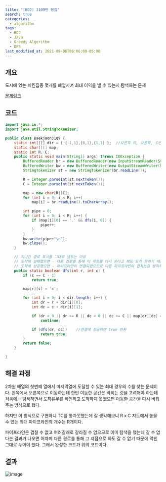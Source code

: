 ```yaml
---
title: "[BOJ] 3109번 빵집"
search: true
categories:
  - algorithm
tags:
  - BOJ
  - Java
  - Greedy Algorithm
  - DFS
last_modified_at: 2021-09-06T08:06:00-05:00
---
```


## 개요

도시에 있는 치킨집중 몇개를 폐업시켜 최대 이익을 낼 수 있는지 탐색하는 문제

[문제링크](https://www.acmicpc.net/problem/3109)

## 코드

```java
import java.io.*;
import java.util.StringTokenizer;

public class Baekjoon3109 {
    static int[][] dir = { {-1,1},{0,1},{1,1} };  //오른쪽 위, 오른쪽, 오른쪽 아래
    static char[][] map;
    static int R, C;
    public static void main(String[] args) throws IOException {
        BufferedReader br = new BufferedReader(new InputStreamReader(System.in));
        BufferedWriter bw = new BufferedWriter(new OutputStreamWriter(System.out));
        StringTokenizer st = new StringTokenizer(br.readLine());

        R = Integer.parseInt(st.nextToken());
        C = Integer.parseInt(st.nextToken());

        map = new char[R][C];
        for (int i = 0; i < R; i++)
            map[i] = br.readLine().toCharArray();

        int pipe = 0;
        for (int i = 0; i < R; i++) {
            if (map[i][0] == '.' && dfs(i, 0)) {
                pipe++;
            }
        }
        bw.write(pipe+"\n");
        bw.close();
    }

    // 지나간 경로 표시를 그대로 냅두는 이유
    // 도착에 실패했으면 - 다른 경로를 통해 이 루트를 다시 온다고 해도 도착 못하기 때문에 냅둠
    // 도착에 성공했으면 - 파이프라인이 연결되었으므로 다른 파이프라인이 겹치는걸 방지하기 위해 냅둠
    public static boolean dfs(int r, int c) {
        if (c == C - 1)
            return true;

        map[r][c] = 'x';

        for (int i = 0; i < dir.length; i++) {
            int dr = r + dir[i][0];
            int dc = c + dir[i][1];

            if (dr < 0 || dr >= R || dc < 0 || dc >= C || map[dr][dc] == 'x')
                continue;

            if (dfs(dr, dc))    //연결에 성공하면 true 반환
                return true;
        }
        return false;
    }

}
```

## 해결 과정

2차원 배열의 첫번쨰 열에서 마지막열에 도달할 수 있는 최대 경우의 수를 찾는 문제이다.
왼쪽에서 오른쪽으로 이동하는데 한번 이동한 공간은 막히는 것을 고려해야 하는데 처음에는 탐색하면서 도착유무를 확인하고 도착하지 못했으면 이동한 공간을 다시 비워주는 방식으로 했다.

하지만 이 방식으로 구현하니 TC를 통과못했는데 잘 생각해보니 R x C 지도에서 놓을 수 있는 최대 파이프라인의 개수는 R개이다. 

파이프라인은 겹칠 수 없고 여러갈래로 갈라질 수 없으므로 이미 탐색을 했는데 갈 수 없다는 결과가 나오면 어차피 다른 경로를 통해 그 지점으로 와도 갈 수 없기 때문에 막힌 그대로 두어야 했다.
그래서 완성한 코드가 위의 코드이다.

## 결과

![image](https://user-images.githubusercontent.com/47655983/132147715-82913d33-457a-430b-a87a-c2019620f417.png)
